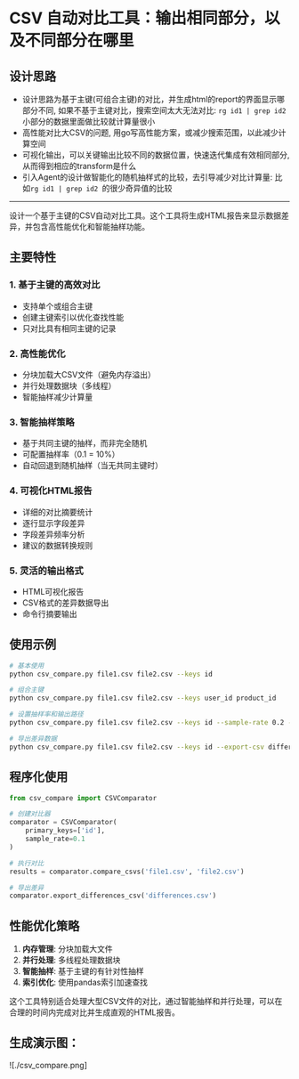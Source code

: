 # CSV 自动对比工具：输出相同部分，以及不同部分在哪里

## 设计思路
* 设计思路为基于主键(可组合主键)的对比，并生成html的report的界面显示哪部分不同, 如果不基于主键对比，搜索空间太大无法对比: `rg id1 | grep id2 ` 小部分的数据里面做比较就计算量很小
* 高性能对比大CSV的问题, 用go写高性能方案，或减少搜索范围，以此减少计算空间
* 可视化输出，可以关键输出比较不同的数据位置，快速迭代集成有效相同部分, 从而得到相应的transform是什么
* 引入Agent的设计做智能化的随机抽样式的比较，去引导减少对比计算量: 比如`rg id1 | grep id2 `的很少奇异值的比较

---

设计一个基于主键的CSV自动对比工具。这个工具将生成HTML报告来显示数据差异，并包含高性能优化和智能抽样功能。

## 主要特性

### 1. **基于主键的高效对比**
- 支持单个或组合主键
- 创建主键索引以优化查找性能
- 只对比具有相同主键的记录

### 2. **高性能优化**
- 分块加载大CSV文件（避免内存溢出）
- 并行处理数据块（多线程）
- 智能抽样减少计算量

### 3. **智能抽样策略**
- 基于共同主键的抽样，而非完全随机
- 可配置抽样率（0.1 = 10%）
- 自动回退到随机抽样（当无共同主键时）

### 4. **可视化HTML报告**
- 详细的对比摘要统计
- 逐行显示字段差异
- 字段差异频率分析
- 建议的数据转换规则

### 5. **灵活的输出格式**
- HTML可视化报告
- CSV格式的差异数据导出
- 命令行摘要输出

## 使用示例

```bash
# 基本使用
python csv_compare.py file1.csv file2.csv --keys id

# 组合主键
python csv_compare.py file1.csv file2.csv --keys user_id product_id

# 设置抽样率和输出路径
python csv_compare.py file1.csv file2.csv --keys id --sample-rate 0.2 --output report.html

# 导出差异数据
python csv_compare.py file1.csv file2.csv --keys id --export-csv differences.csv
```

## 程序化使用

```python
from csv_compare import CSVComparator

# 创建对比器
comparator = CSVComparator(
    primary_keys=['id'],
    sample_rate=0.1
)

# 执行对比
results = comparator.compare_csvs('file1.csv', 'file2.csv')

# 导出差异
comparator.export_differences_csv('differences.csv')
```

## 性能优化策略

1. **内存管理**: 分块加载大文件
2. **并行处理**: 多线程处理数据块
3. **智能抽样**: 基于主键的有针对性抽样
4. **索引优化**: 使用pandas索引加速查找

这个工具特别适合处理大型CSV文件的对比，通过智能抽样和并行处理，可以在合理的时间内完成对比并生成直观的HTML报告。

## 生成演示图：

![./csv_compare.png]

